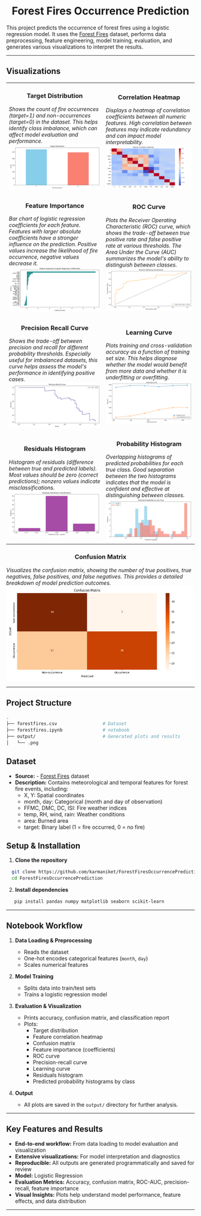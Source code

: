 <h1 align="center">Forest Fires Occurrence Prediction</h1>

This project predicts the occurrence of forest fires using a logistic regression model. It uses the [Forest Fires](https://archive.ics.uci.edu/dataset/162/forest+fires) dataset, performs data preprocessing, feature engineering, model training, evaluation, and generates various visualizations to interpret the results.

---

## Visualizations

<table><tr><td>
      <h3 align="center">Target Distribution</h3>
      <i>Shows the count of fire occurrences (target=1) and non-occurrences (target=0) in the dataset. This helps identify class imbalance, which can affect model evaluation and performance.</i>
      <img width="auto" src="output/target_distribution.png">
    </td><td>
      <h3 align="center">Correlation Heatmap</h3>
      <i>Displays a heatmap of correlation coefficients between all numeric features. High correlation between features may indicate redundancy and can impact model interpretability.</i>
      <img width="auto" src="output/correlation_heatmap.png">  </td>
  </tr>
    <tr><td>
      <h3 align="center">Feature Importance</h3>
      <i>Bar chart of logistic regression coefficients for each feature. Features with larger absolute coefficients have a stronger influence on the prediction. Positive values increase the likelihood of fire occurrence, negative values decrease it.</i>
      <img width="auto" src="output/feature_importance.png">
    </td><td>
      <h3 align="center">ROC Curve</h3>
      <i>Plots the Receiver Operating Characteristic (ROC) curve, which shows the trade-off between true positive rate and false positive rate at various thresholds. The Area Under the Curve (AUC) summarizes the model's ability to distinguish between classes.</i>
      <img width="auto" src="output/roc_curve.png">
    </td></tr>
    <tr><td>
      <h3 align="center">Precision Recall Curve</h3>
      <i>Shows the trade-off between precision and recall for different probability thresholds. Especially useful for imbalanced datasets, this curve helps assess the model's performance in identifying positive cases.</i>
      <img width="auto" src="output/precision_recall_curve.png">
    </td><td>
      <h3 align="center">Learning Curve</h3>
      <i>Plots training and cross-validation accuracy as a function of training set size. This helps diagnose whether the model would benefit from more data and whether it is underfitting or overfitting.</i>
      <img width="auto" src="output/learning_curve.png">
    </td></tr>
    <tr><td>
      <h3 align="center">Residuals Histogram</h3>
      <i>Histogram of residuals (difference between true and predicted labels). Most values should be zero (correct predictions); nonzero values indicate misclassifications.</i>
      <img width="auto" src="output/residuals_hist.png">
    </td><td>
      <h3 align="center">Probability Histogram</h3>
      <i>Overlapping histograms of predicted probabilities for each true class. Good separation between the two histograms indicates that the model is confident and effective at distinguishing between classes.</i>
      <img width="auto" src="output/prob_hist_by_class.png">
    </td></tr>
</table>
<h3 align="center">Confusion Matrix</h3>
      <i>Visualizes the confusion matrix, showing the number of true positives, true negatives, false positives, and false negatives. This provides a detailed breakdown of model prediction outcomes.</i>
      <img width="auto" src="output/confusion_matrix.png">

---

## Project Structure

```bash
.
├── forestfires.csv                 # Dataset
├── forestfires.ipynb               # notebook
├── output/                         # Generated plots and results
│   └── .png 
```

## Dataset

- **Source:** - [Forest Fires](https://archive.ics.uci.edu/dataset/162/forest+fires) dataset
- **Description:** Contains meteorological and temporal features for forest fire events, including:
  - X, Y: Spatial coordinates
  - month, day: Categorical (month and day of observation)
  - FFMC, DMC, DC, ISI: Fire weather indices
  - temp, RH, wind, rain: Weather conditions
  - area: Burned area
  - target: Binary label (1 = fire occurred, 0 = no fire)

## Setup & Installation

1. **Clone the repository**

```sh
  git clone https://github.com/karmaniket/ForestFiresOccurrencePrediction.git
  cd ForestFiresOccurrencePrediction
   ```

2. **Install dependencies**

```sh
   pip install pandas numpy matplotlib seaborn scikit-learn
   ```
---

## Notebook Workflow

1. **Data Loading & Preprocessing**
   - Reads the dataset
   - One-hot encodes categorical features (`month`, `day`)
   - Scales numerical features

2. **Model Training**
   - Splits data into train/test sets
   - Trains a logistic regression model

3. **Evaluation & Visualization**
   - Prints accuracy, confusion matrix, and classification report
   - Plots:
     - Target distribution
     - Feature correlation heatmap
     - Confusion matrix
     - Feature importance (coefficients)
     - ROC curve
     - Precision-recall curve
     - Learning curve
     - Residuals histogram
     - Predicted probability histograms by class

4. **Output**
   - All plots are saved in the `output/` directory for further analysis.

---

## Key Features and Results

- **End-to-end workflow:** From data loading to model evaluation and visualization
- **Extensive visualizations:** For model interpretation and diagnostics
- **Reproducible:** All outputs are generated programmatically and saved for review
- **Model:** Logistic Regression
- **Evaluation Metrics:** Accuracy, confusion matrix, ROC-AUC, precision-recall, feature importance
- **Visual Insights:** Plots help understand model performance, feature effects, and data distribution

---
